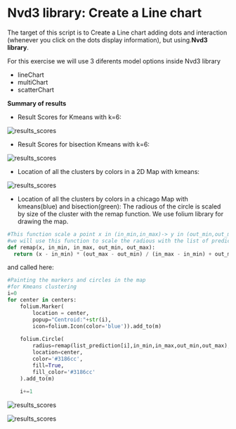# Nvd3 library: Create a Line chart

The target of this script is to Create a Line chart adding dots and interaction (whenever you click on the dots display information), but using.**Nvd3 library**.

For this exercise we will use 3 diferents model options inside Nvd3 library

- lineChart
- multiChart
- scatterChart

**Summary of results**

- Result Scores for Kmeans with k=6:

![results_scores](./pictures/image5_kmeans.JPG)

- Result Scores for bisection Kmeans with k=6:

![results_scores](./pictures/image4_bisection.JPG)

- Location of all the clusters by colors in a 2D Map with kmeans:

![results_scores](./pictures/image1.JPG)

- Location of all the clusters by colors in a chicago Map with kmeans(blue) and bisection(green):
The radious of the circle is scaled by size of the cluster with the remap function. We use folium library for drawing the map.

```python
#This function scale a point x in (in_min,in_max)-> y in (out_min,out_max))
#we will use this function to scale the radious with the list of predictions
def remap(x, in_min, in_max, out_min, out_max):
  return (x - in_min) * (out_max - out_min) / (in_max - in_min) + out_min
```

and called here:

```python
#Painting the markers and circles in the map
#for Kmeans clustering
i=0
for center in centers:
    folium.Marker(
        location = center,
        popup="Centroid:"+str(i),
        icon=folium.Icon(color='blue')).add_to(m)
    
    folium.Circle(
        radius=remap(list_prediction[i],in_min,in_max,out_min,out_max),
        location=center,
        color='#3186cc',
        fill=True,
        fill_color='#3186cc'
    ).add_to(m)
    
    i+=1
```




![results_scores](./pictures/image2.JPG)

![results_scores](./pictures/image3.JPG)



